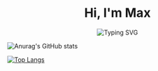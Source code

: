 <h1 align="center">Hi, I'm Max</h1>

<p align="center">
  <img src="https://readme-typing-svg.demolab.com/?font=Syncopate&pause=1000&color=F7F7F7&center=true&vCenter=true&random=false&width=435&lines=Welcome+to+my+profile+page" alt="Typing SVG">
</p>

![Anurag's GitHub stats](https://github-readme-stats.vercel.app/api?username=MaxMuha&show_icons=true&bg_color=00000000)

[![Top Langs](https://github-readme-stats.vercel.app/api/top-langs/?username=MaxMuha&layout=compact&theme=dark)](https://github.com/anuraghazra/github-readme-stats)

<!--
**MaxMuha/MaxMuha** is a ✨ _special_ ✨ repository because its `README.md` (this file) appears on your GitHub profile.

Here are some ideas to get you started:

- 🔭 I’m currently working on ...
- 🌱 I’m currently learning ...
- 👯 I’m looking to collaborate on ...
- 🤔 I’m looking for help with ...
- 💬 Ask me about ...
- 📫 How to reach me: ...
- 😄 Pronouns: ...
- ⚡ Fun fact: ...
-->
